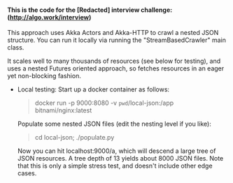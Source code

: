 #### This is the code for the [Redacted] interview challenge: (http://algo.work/interview)

This approach uses Akka Actors and Akka-HTTP to crawl a nested JSON structure. You can run it locally
via running the "StreamBasedCrawler" main class.

It scales well to many thousands of resources (see below for testing), and uses a nested Futures oriented
approach, so fetches resources in an eager yet non-blocking fashion.

* Local testing:
  Start up a docker container as follows:
    > docker run -p 9000:8080 -v `pwd`/local-json:/app bitnami/nginx:latest

  Populate some nested JSON files (edit the nesting level if you like):
    > cd local-json; ./populate.py

  Now you can hit localhost:9000/a, which will descend a large tree of JSON resources. A tree depth of 13 yields about
  8000 JSON files. Note that this is only a simple stress test, and doesn't include other edge cases.
